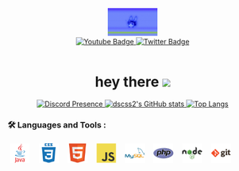 <div id="header" align="center">
  <img src="https://github.com/dscss1/dscss1/blob/main/DSCSS1_Glitching_1.gif" width="100" border-radius="50%"/>

  <div id="badges">
    <a href="https://www.youtube.com/your_channel" target="_blank">
      <img src="https://img.shields.io/badge/YouTube-red?style=for-the-badge&logo=youtube&logoColor=white" alt="Youtube Badge"/>
    </a>
    <a href="https://twitter.com/your_profile" target="_blank">
      <img src="https://img.shields.io/badge/Twitter-blue?style=for-the-badge&logo=twitter&logoColor=white" alt="Twitter Badge"/>
    </a>
    <br>
    <img src="https://komarev.com/ghpvc/?username=dscss2&style=flat-square" alt=""/>
  </div>

  <h1>
    hey there
    <img src="https://media.giphy.com/media/hvRJCLFzcasrR4ia7z/giphy.gif" width="30px"/>
  </h1>

  <div id="header" align="center">
    <a href="https://discord.com/users/883365116412854303" target="_blank">
      <img src="https://lanyard.cnrad.dev/api/883365116412854303?animated=false&hideDiscrim=true&borderRadius=30px&idleMessage=Probably%20doing%20something%20else..." alt="Discord Presence"/>
    </a>
    <a href="https://github.com/dscss2" target="_blank">
      <img src="https://github-readme-stats.vercel.app/api?username=dscss2" alt="dscss2's GitHub stats"/>
    </a>
    <a href="https://github.com/dscss2" target="_blank">
      <img src="https://github-readme-stats.vercel.app/api/top-langs/?username=dscss2&layout=donut-vertical" alt="Top Langs"/>
    </a>
  </div>
</div>

### :hammer_and_wrench: Languages and Tools :
<div>
  <img src="https://github.com/devicons/devicon/blob/master/icons/java/java-original-wordmark.svg" title="Java" alt="Java" width="40" height="40" style="margin: 5px;"/>&nbsp;
  <img src="https://github.com/devicons/devicon/blob/master/icons/css3/css3-plain-wordmark.svg" title="CSS3" alt="CSS" width="40" height="40" style="margin: 5px;"/>&nbsp;
  <img src="https://github.com/devicons/devicon/blob/master/icons/html5/html5-original.svg" title="HTML5" alt="HTML" width="40" height="40" style="margin: 5px;"/>&nbsp;
  <img src="https://github.com/devicons/devicon/blob/master/icons/javascript/javascript-original.svg" title="JavaScript" alt="JavaScript" width="40" height="40" style="margin: 5px;"/>&nbsp;
  <img src="https://github.com/devicons/devicon/blob/master/icons/mysql/mysql-original-wordmark.svg" title="MySQL" alt="MySQL" width="40" height="40" style="margin: 5px;"/>&nbsp;
  <img src="https://github.com/devicons/devicon/blob/master/icons/php/php-original.svg" title="PHP" alt="PHP" width="40" height="40" style="margin: 5px;"/>&nbsp;  
  <img src="https://github.com/devicons/devicon/blob/master/icons/nodejs/nodejs-original-wordmark.svg" title="NodeJS" alt="NodeJS" width="40" height="40" style="margin: 5px;"/>&nbsp;
  <img src="https://github.com/devicons/devicon/blob/master/icons/git/git-original-wordmark.svg" title="Git" alt="Git" width="40" height="40" style="margin: 5px;"/>
</div>
